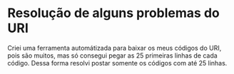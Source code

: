 # Resolução de alguns problemas do URI

Criei uma ferramenta automátizada para baixar os meus códigos do URI, pois são muitos, mas só consegui pegar as 25 primeiras linhas de cada código. Dessa forma resolvi postar somente os códigos com até 25 linhas.
